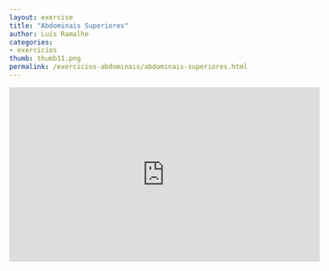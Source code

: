```yaml
---
layout: exercise
title: "Abdominais Superiores"
author: Luís Ramalho
categories: 
- exercicios
thumb: thumb11.png
permalink: /exercicios-abdominais/abdominais-superiores.html
---
```


<iframe src="https://www.youtube.com/embed/Emgg-g6is84" frameborder="0" width="560" height="315"></iframe>
